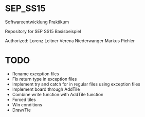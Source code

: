 # SEP_SS15
Softwareentwicklung Praktikum

Repository for SEP SS15 Basisbeispiel

Authorized:
Lorenz Leitner
Verena Niederwanger
Markus Pichler

# TODO
* Rename exception files
* Fix return type in exception files
* Implement try and catch for in regular files using exception files
* Implement board through AddTile
* Combine write function with AddTile function
* Forced tiles
* Win conditions
* Draw/Tie
